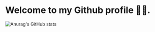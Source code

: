 # Welcome to my Github profile 👋😄.

![Anurag's GitHub stats](https://github-readme-stats.vercel.app/api?username=dd0h&show_icons=true&theme=default&hide=stars,prs,issues)
<!--
**dd0h/dd0h** is a ✨ _special_ ✨ repository because its `README.md` (this file) appears on your GitHub profile.

Here are some ideas to get you started:

- 🔭 I’m currently working on ...
- 🌱 I’m currently learning ...
- 👯 I’m looking to collaborate on ...
- 🤔 I’m looking for help with ...
- 💬 Ask me about ...
- 📫 How to reach me: ...
- 😄 Pronouns: ...
- ⚡ Fun fact: ...
-->
